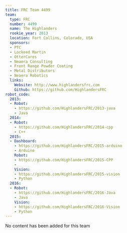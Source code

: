 ```yaml
---
title: FRC Team 4499
team:
  type: FRC
  number: 4499
  name: The Highlanders
  rookie_year: 2013
  location: Fort Collins, Colorado, USA
  sponsors:
  - PTC
  - Lockeed Martin
  - OtterCares
  - Neaera Consulting
  - Front Range Powder Coating
  - Metal Distributors
  - Neaera Robotics
  links:
    Website: http://www.highlandersfrc.com
    Github: https://github.com/HighlandersFRC
robot_code:
  2013:
  - Robot:
    - https://github.com/HighlandersFRC/2013-java
    - Java
  2014:
  - Robot:
    - https://github.com/HighlandersFRC/2014-cpp
    - C++
  2015:
  - Dashboard:
    - https://github.com/HighlandersFRC/2015-arduino
    - Arduino
    Robot:
    - https://github.com/HighlandersFRC/2015-CPP
    - 
    Vision:
    - https://github.com/HighlandersFRC/2015-vision
    - Python
  2016:
  - Robot:
    - https://github.com/HighlandersFRC/2016-Java
    - Java
    Vision:
    - https://github.com/HighlandersFRC/2016-Vision
    - Python
---
```


No content has been added for this team